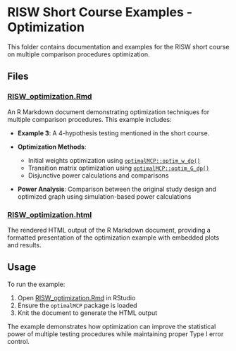 # RISW Short Course Examples - Optimization

This folder contains documentation and examples for the RISW short course on multiple comparison procedures optimization.

## Files

### [RISW_optimization.Rmd](RISW_optimization.Rmd)
An R Markdown document demonstrating optimization techniques for multiple comparison procedures. This example includes:

- **Example 3**: A 4-hypothesis testing mentioned in the short course.

- **Optimization Methods**:
  - Initial weights optimization using [`optimalMCP::optim_w_dp()`](../R/)
  - Transition matrix optimization using [`optimalMCP::optim_G_dp()`](../R/)
  - Disjunctive power calculations and comparisons

- **Power Analysis**: Comparison between the original study design and optimized graph using simulation-based power calculations

### [RISW_optimization.html](RISW_optimization.html)
The rendered HTML output of the R Markdown document, providing a formatted presentation of the optimization example with embedded plots and results.

## Usage

To run the example:
1. Open [RISW_optimization.Rmd](RISW_optimization.Rmd) in RStudio
2. Ensure the `optimalMCP` package is loaded
3. Knit the document to generate the HTML output

The example demonstrates how optimization can  improve the statistical power of multiple testing procedures while maintaining proper Type I error control.
